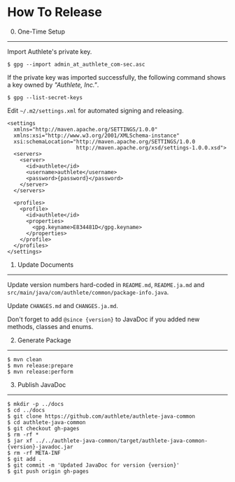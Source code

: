 How To Release
==============

0. One-Time Setup
-----------------

Import Authlete's private key.

    $ gpg --import admin_at_authlete_com-sec.asc

If the private key was imported successfully, the following command shows
a key owned by _"Authlete, Inc."_.

    $ gpg --list-secret-keys

Edit `~/.m2/settings.xml` for automated signing and releasing.

    <settings
      xmlns="http://maven.apache.org/SETTINGS/1.0.0"
      xmlns:xsi="http://www.w3.org/2001/XMLSchema-instance"
      xsi:schemaLocation="http://maven.apache.org/SETTINGS/1.0.0
                          http://maven.apache.org/xsd/settings-1.0.0.xsd">
      <servers>
        <server>
          <id>authlete</id>
          <username>authlete</username>
          <password>{password}</password>
        </server>
      </servers>

      <profiles>
        <profile>
          <id>authlete</id>
          <properties>
            <gpg.keyname>E834481D</gpg.keyname>
          </properties>
        </profile>
      </profiles>
    </settings>


1. Update Documents
-------------------

Update version numbers hard-coded in `README.md`, `README.ja.md` and
`src/main/java/com/authlete/common/package-info.java`.

Update `CHANGES.md` and `CHANGES.ja.md`.

Don't forget to add `@since {version}` to JavaDoc if you added new methods,
classes and enums.


2. Generate Package
-------------------

    $ mvn clean
    $ mvn release:prepare
    $ mvn release:perform


3. Publish JavaDoc
------------------

    $ mkdir -p ../docs
    $ cd ../docs
    $ git clone https://github.com/authlete/authlete-java-common
    $ cd authlete-java-common
    $ git checkout gh-pages
    $ rm -rf *
    $ jar xf ../../authlete-java-common/target/authlete-java-common-{version}-javadoc.jar
    $ rm -rf META-INF
    $ git add .
    $ git commit -m 'Updated JavaDoc for version {version}'
    $ git push origin gh-pages
